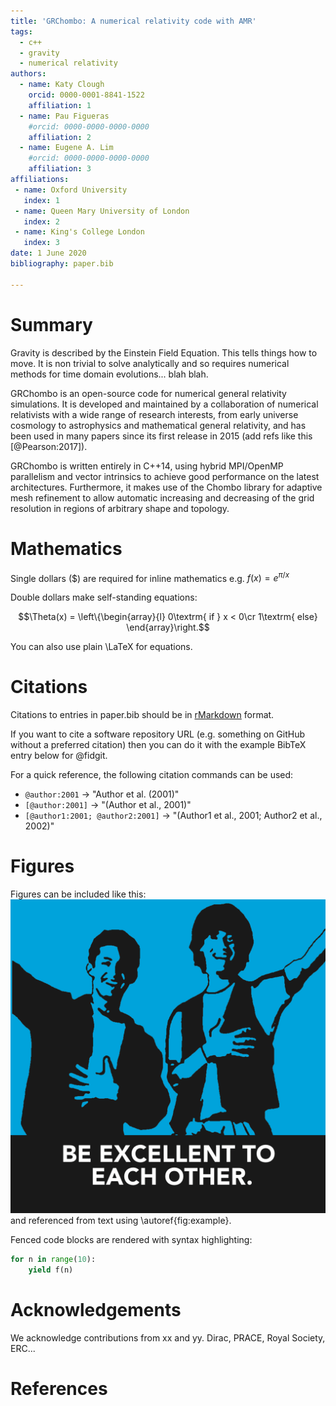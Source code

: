 ```yaml
---
title: 'GRChombo: A numerical relativity code with AMR'
tags:
  - c++
  - gravity
  - numerical relativity
authors:
  - name: Katy Clough
    orcid: 0000-0001-8841-1522
    affiliation: 1
  - name: Pau Figueras
    #orcid: 0000-0000-0000-0000
    affiliation: 2
  - name: Eugene A. Lim
    #orcid: 0000-0000-0000-0000
    affiliation: 3
affiliations:
 - name: Oxford University
   index: 1
 - name: Queen Mary University of London
   index: 2
 - name: King's College London
   index: 3
date: 1 June 2020
bibliography: paper.bib

---
```


# Summary

Gravity is described by the Einstein Field Equation. This tells things how to move. It is non trivial to solve analytically and so requires numerical methods for time domain evolutions... blah blah.

GRChombo is an open-source code for numerical general relativity simulations. It is developed and maintained by a collaboration of numerical relativists with a wide range of research interests, from early universe cosmology to astrophysics and mathematical general relativity, and has been used in many papers since its first release in 2015 (add refs like this [@Pearson:2017]).

GRChombo is written entirely in C++14, using hybrid MPI/OpenMP parallelism and vector intrinsics to achieve good performance on the latest architectures. Furthermore, it makes use of the Chombo library for adaptive mesh refinement to allow automatic increasing and decreasing of the grid resolution in regions of arbitrary shape and topology.

# Mathematics

Single dollars ($) are required for inline mathematics e.g. $f(x) = e^{\pi/x}$

Double dollars make self-standing equations:

$$\Theta(x) = \left\{\begin{array}{l}
0\textrm{ if } x < 0\cr
1\textrm{ else}
\end{array}\right.$$

You can also use plain \LaTeX for equations.

# Citations

Citations to entries in paper.bib should be in
[rMarkdown](http://rmarkdown.rstudio.com/authoring_bibliographies_and_citations.html)
format.

If you want to cite a software repository URL (e.g. something on GitHub without a preferred
citation) then you can do it with the example BibTeX entry below for @fidgit.

For a quick reference, the following citation commands can be used:
- `@author:2001`  ->  "Author et al. (2001)"
- `[@author:2001]` -> "(Author et al., 2001)"
- `[@author1:2001; @author2:2001]` -> "(Author1 et al., 2001; Author2 et al., 2002)"

# Figures

Figures can be included like this:
![Caption for example figure.\label{fig:example}](figure.png)
and referenced from text using \autoref{fig:example}.

Fenced code blocks are rendered with syntax highlighting:
```python
for n in range(10):
    yield f(n)
```	

# Acknowledgements

We acknowledge contributions from xx and yy. Dirac, PRACE, Royal Society, ERC...

# References